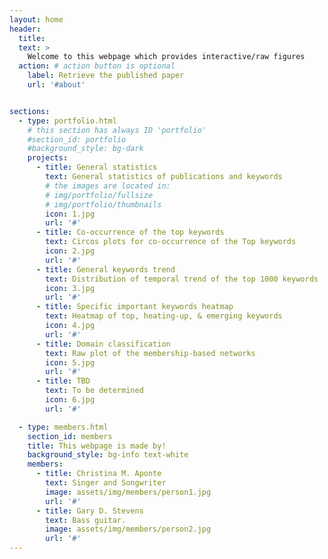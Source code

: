```yaml
---
layout: home
header:
  title: 
  text: >
    Welcome to this webpage which provides interactive/raw figures
  action: # action button is optional
    label: Retrieve the published paper
    url: '#about'


sections:
  - type: portfolio.html
    # this section has always ID 'portfolio'
    #section_id: portfolio
    #background_style: bg-dark
    projects:
      - title: General statistics
        text: General statistics of publications and keywords
        # the images are located in:
        # img/portfolio/fullsize
        # img/portfolio/thumbnails
        icon: 1.jpg
        url: '#'
      - title: Co-occurrence of the top keywords
        text: Circos plots for co-occurrence of the Top keywords
        icon: 2.jpg
        url: '#'
      - title: General keywords trend
        text: Distribution of temporal trend of the top 1000 keywords
        icon: 3.jpg
        url: '#'
      - title: Specific important keywords heatmap
        text: Heatmap of top, heating-up, & emerging keywords
        icon: 4.jpg
        url: '#'
      - title: Domain classification
        text: Raw plot of the membership-based networks
        icon: 5.jpg
        url: '#'
      - title: TBD
        text: To be determined
        icon: 6.jpg
        url: '#'

  - type: members.html
    section_id: members
    title: This webpage is made by!
    background_style: bg-info text-white
    members:
      - title: Christina M. Aponte
        text: Singer and Songwriter
        image: assets/img/members/person1.jpg
        url: '#'
      - title: Gary D. Stevens
        text: Bass guitar.
        image: assets/img/members/person2.jpg
        url: '#'
---
```

